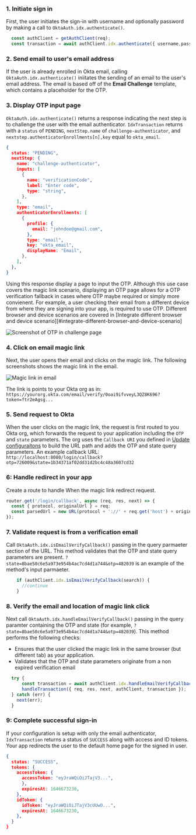### 1. Initiate sign in

First, the user initiates the sign-in with username and optionally password by making a call to `OktaAuth.idx.authenticate()`.

```javascript
  const authClient = getAuthClient(req);
  const transaction = await authClient.idx.authenticate({ username,password});
```

### 2. Send email to user's email address

If the user is already enrolled in Okta email, calling `OktaAuth.idx.authenticate()` iniitates the sending of an email to the user's email address. The email is based off of the **Email Challenge** template, which contains a placeholder for the OTP.

### 3. Display OTP input page

`OktaAuth.idx.authenticate()` returns a response indicating the next step is to challenge the user with the email authenticator.  `IdxTransaction` returns with a `status` of `PENDING`, `nextStep.name` of `challenge-authenticator`, and `nextstep.authenticatorEnrollments[n],key` equal to `okta_email`.

```json
{
  status: "PENDING",
  nextStep: {
    name: "challenge-authenticator",
    inputs: [
      {
        name: "verificationCode",
        label: "Enter code",
        type: "string",
      },
    ],
    type: "email",
    authenticatorEnrollments: [
      {
        profile: {
          email: "johndoe@gmail.com",
        },
        type: "email",
        key: "okta_email",
        displayName: "Email",
      },
    ],
  },
}
```

Using this response display a page to input the OTP. Although this use case covers the magic link scenario, displaying an OTP page allows for a OTP verification fallback in cases where OTP maybe required or simply more convienent.  For example, a user checking their email from a different device from where they are signing into your app, is required to use OTP. Different browser and device scenarios are covered in [Integrate different browser and device scenario][#integrate-different-browser-and-device-scenario]


<div class="common-image-format">

![Screenshot of OTP in challenge page](/img/authenticators/authenticators-email-challenge-auth.png)

</div>

### 4. Click on email magic link

Next, the user opens their email and clicks on the magic link. The following screenshots shows the magic link in the email.

<div class="common-image-format">

![Magic link in email](/img/authenticators/authenticators-email-challenge-magic-link-in-email.png)

</div>

The link is points to your Okta org as in: `https://yourorg.okta.com/email/verify/0oai9ifvveyL3QZ8K696?token=ftr2eAgsg...`

### 5. Send request to Okta

When the user clicks on the magic link, the request is first routed to you Okta org, which forwards the request to your application including the `OTP` and `state` parameters. The org uses the `Callback URI` you defined in [Update configuraitons](#update-configurations) to build the URL path and adds the OTP and state query parameters. An example callback URL: `http://localhost:8080/login/callback?otp=726009&state=1b34371af02dd31d2bc4c48a3607cd32`

### 6: Handle redirect in your app

Create a route to handle When the magic link redirect request.

```javascript
router.get('/login/callback', async (req, res, next) => {
  const { protocol, originalUrl } = req;
  const parsedUrl = new URL(protocol + '://' + req.get('host') + originalUrl);
});

```

### 7. Validate request is from a verification email

Call `OktaAuth.idx.isEmailVerifyCallback()` passing in the query parmaeter section of the URL. This method validates that the OTP and state query parameters are present. `?state=8bae50c6e5a973e954b4ac7cd4d1a744&otp=482039` is an example of the method's input parmaeter.

```javascript
    if (authClient.idx.isEmailVerifyCallback(search)) {
      //continue
    }
```

### 8. Verify the email and location of magic link click

Next call `OktaAuth.idx.handleEmailVerifyCallback()` passing in the query paramter containing the OTP and state (for example, `?state=8bae50c6e5a973e954b4ac7cd4d1a744&otp=482039`). This method performs the following checks:

* Ensures that the user clicked the magic link in the same browser (but different tab) as your application.
* Validates that the OTP and state parameters originate from a non expired verification email


```javascript
  try {
      const transaction = await authClient.idx.handleEmailVerifyCallback(search);
      handleTransaction({ req, res, next, authClient, transaction });
  } catch (err) {
    next(err);
  }

```

### 9: Complete successful sign-in

If your configuration is setup with only the email authenticator, `IdxTransaction` returns a status of `SUCCESS` along with access and ID tokens. Your app redirects the user to the default home page for the signed in user.

```json
{
  status: "SUCCESS",
  tokens: {
    accessToken: {
      accessToken: "eyJraWQiOiJTajV3...",
      },
      expiresAt: 1646673230,
    },
    idToken: {
      idToken: "eyJraWQiOiJTajV3cUUwO...",
      expiresAt: 1646673230,
    },
  }
}

```
